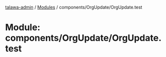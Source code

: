 [talawa-admin](../README.md) / [Modules](../modules.md) / components/OrgUpdate/OrgUpdate.test

# Module: components/OrgUpdate/OrgUpdate.test
